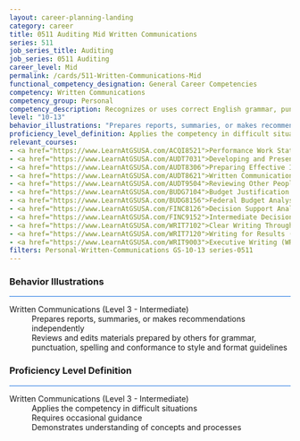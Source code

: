 ```yaml
---
layout: career-planning-landing
category: career
title: 0511 Auditing Mid Written Communications
series: 511
job_series_title: Auditing
job_series: 0511 Auditing
career_level: Mid
permalink: /cards/511-Written-Communications-Mid
functional_competency_designation: General Career Competencies
competency: Written Communications
competency_group: Personal
competency_description: Recognizes or uses correct English grammar, punctuation, and spelling; communicates information (for example, facts, ideas, or messages) in a succinct and organized manner; produces written information, which may include technical material, that is appropriate for the intended audience
level: "10-13"
behavior_illustrations: "Prepares reports, summaries, or makes recommendations independently ? Reviews and edits materials prepared by others for grammar, punctuation, spelling and conformance to style and format guidelines"
proficiency_level_definition: Applies the competency in difficult situations ? Requires occasional guidance ? Demonstrates understanding of concepts and processes
relevant_courses: 
- <a href="https://www.LearnAtGSUSA.com/ACQI8521">Performance Work Statements (ACQI8519), GSU</a>
- <a href="https://www.LearnAtGSUSA.com/AUDT7031">Developing and Presenting Audit Findings (AUDT7021), GSU</a>
- <a href="https://www.LearnAtGSUSA.com/AUDT8306">Preparing Effective IG Semiannual Reports to Congress (AUDT8300), GSU</a>
- <a href="https://www.LearnAtGSUSA.com/AUDT8621">Written Communication for Auditors (AUDT8611), GSU</a>
- <a href="https://www.LearnAtGSUSA.com/AUDT9504">Reviewing Other Peoples Report Writing (AUDT9502), GSU</a>
- <a href="https://www.LearnAtGSUSA.com/BUDG7104">Budget Justification and Presentation (BUDG7102), GSU</a>
- <a href="https://www.LearnAtGSUSA.com/BUDG8156">Federal Budget Analysis Using Microsoft Excel (BUDG8150), GSU</a>
- <a href="https://www.LearnAtGSUSA.com/FINC8126">Decision Support Analytics (FINC8120), GSU</a>
- <a href="https://www.LearnAtGSUSA.com/FINC9152">Intermediate Decision Support Analytics (FINC9150), GSU</a>
- <a href="https://www.LearnAtGSUSA.com/WRIT7102">Clear Writing Through Critical Thinking (WRIT7100), GSU</a>
- <a href="https://www.LearnAtGSUSA.com/WRIT7120">Writing for Results (WRIT7110), GSU</a>
- <a href="https://www.LearnAtGSUSA.com/WRIT9003">Executive Writing (WRIT9001), GSU</a>
filters: Personal-Written-Communications GS-10-13 series-0511
---
```


<div class="desktop:grid-col-6 margin-y-3">
  <div class="border-top-2 bg-white padding-3 shadow-5 height-full members-hover border-1px button-border border-top-blue radius-lg card-text-color">
    <h3>Behavior Illustrations</h3>
    <hr style="background-color: #1b74e0 !important;"/>
    <dl class="text-base card-content-color"><dt>Written Communications (Level 3 - Intermediate)</dt><dd>Prepares reports, summaries, or makes recommendations independently </dd><dd> Reviews and edits materials prepared by others for grammar, punctuation, spelling and conformance to style and format guidelines</dd></dl>
  </div>
</div>
<div class="desktop:grid-col-6 margin-y-3">
  <div class="border-top-2 bg-white padding-3 shadow-5 height-full members-hover border-1px button-border border-top-blue radius-lg card-text-color">
    <h3>Proficiency Level Definition</h3>
     <hr style="background-color: #1b74e0 !important;"/>
    <dl class="text-base card-content-color"><dt>Written Communications (Level 3 - Intermediate)</dt><dd>Applies the competency in difficult situations </dd><dd> Requires occasional guidance </dd><dd> Demonstrates understanding of concepts and processes</dd></dl>
  </div>
</div>